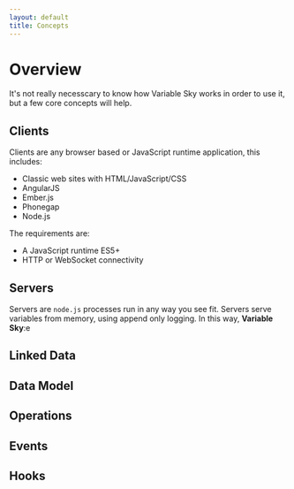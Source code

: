 ```yaml
---
layout: default
title: Concepts
---
```


# Overview

It's not really necesscary to know how Variable Sky works in order to use
it, but a few core concepts will help.

## Clients
Clients are any browser based or JavaScript runtime application, this
includes:
* Classic web sites with HTML/JavaScript/CSS
* AngularJS
* Ember.js
* Phonegap
* Node.js

The requirements are:
* A JavaScript runtime ES5+
* HTTP or WebSocket connectivity

## Servers
Servers are `node.js` processes run in any way you see fit. Servers
serve variables from memory, using append only logging. In this way,
**Variable Sky**:e

## Linked Data

## Data Model

## Operations

## Events

## Hooks
